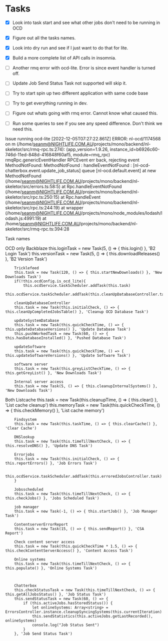 # Tasks

-   [x] Look into task start and see what other jobs don't need to be running in OCD
-   [x] Figure out all the tasks names.
-   [x] Look into dry run and see if I just want to do that for lite.
-   [x] Build a more complete list of API calls in insomnia.
- [ ] Another rmq error with ocd-lite. Error is since event handler is turned off.
-   [ ] Update Job Send Status Task not supported will skip it.
-   [ ] Try to start spin up two different application with same code base
-   [ ] Try to get everything running in dev.

-   [ ] Figure out whats going with rmq error. Cannot know what caused this.
-   [ ] Run some queries to see if you see any speed difference. Don't think we need this.


Issue running ocd-lite
[2022-12-05T07:27:22.861Z] ERROR: nl-ocd/1174568 on m (/home/seanm@NIGHTLIFE.COM.AU/projects/mono/backend/nl-skeletor/src/rmq-rpc.ts:274): (app_version=1.9.26, instance_id=b6926c60-746d-11ed-848d-416848f60af5, module=rmq_rpc)
    rmqRpc.genericEventHandler RPCEvent err back, rejecting event  MethodNotFound: MethodNotFound : handleEventNotFound : [nl-ocd-chatterbox.event.update_job_status] queue [nl-ocd.default.event]
        at new MethodNotFound (/home/seanm@NIGHTLIFE.COM.AU/projects/mono/backend/nl-skeletor/src/errors.ts:58:5)
        at Rpc.handleEventNotFound (/home/seanm@NIGHTLIFE.COM.AU/projects/mono/backend/nl-skeletor/src/rpc.ts:250:15)
        at Rpc.handleEvent (/home/seanm@NIGHTLIFE.COM.AU/projects/mono/backend/nl-skeletor/src/rpc.ts:244:19)
        at wrapper (/home/seanm@NIGHTLIFE.COM.AU/projects/mono/node_modules/lodash/lodash.js:4991:19)
        at /home/seanm@NIGHTLIFE.COM.AU/projects/mono/backend/nl-skeletor/src/rmq-rpc.ts:394:28


Task names

OCD only
Backblaze
this.loginTask = new Task(5, () => { this.login() }, 'B2 Login Task')
this.versionTask = new Task(5, () => { this.downloadReleases() }, 'B2 Version Task')

        Tricklefeed
        this.task = new Task(120, () => { this.startNewDownloads() }, 'New Downloads Task')
        if(!this.ocdConfig.is_ocd_lite){
            this.ocdService.taskScheduler.addTask(this.task)
            this.ocdService.taskScheduler.addTask(this.cleanUpDatabaseController.task)

        cleanUpDatabaseController
        this.task = new Task(this.initialCheck, () => { this.cleanUpCompletedJobsTable() }, 'Cleanup OCD Database Task')

        updateSystemDatabase
        this.task = new Task(this.quickCheckTime, () => { this.updateDatabaseVersions() }, 'Update Database Task')
        this.pushWorkedTask = new Task(60, () => { this.hasDatabaseInstalled() }, 'Pushed Database Task')

        updateSoftware
        this.task = new Task(this.quickCheckTime, () => { this.updateSoftwareVersions() }, 'Update Software Task')

        software server
        this.task = new Task(this.greyListCheckTime, () => { this.getGreyList() }, 'New Downloads Task')

        Internal server access
        this.task = new Task(5, () => { this.cleanupInternalSystems() }, 'New Downloads Task')

Both
Listcache
this.task = new Task(this.cleanupTime, () => { this.clear() }, 'List cache cleanup')
this.memoryTask = new Task(this.quickCheckTime, () => { this.checkMemory() }, 'List cache memory')

        Findsystem
        this.task = new Task(this.taskTime, () => { this.clearCache() }, 'Clear Cache')

        DNSlookup
        this.task = new Task(this.timeTillNextCheck, () => { this.resolveDNS() }, 'Update DNS Task')

        Errorjobs
        this.task = new Task(this.initialCheck, () => { this.reportErrors() }, 'Job Errors Task')

            this.ocdService.taskScheduler.addTask(this.erroredJobsController.task)
        }

        Jobsscheduled
        this.task = new Task(this.timeTillNextCheck, () => { this.checkJobs() }, 'Jobs Scheduled Task')

        job manager
        this.task = new Task(-1, () => { this.startJob() }, 'Job Manager Task')

        ContentserverErrorReport
        this.task = new Task(15, () => { this.sendReport() }, 'CSA Report')

        Check content server access
        this.task = new Task(this.quickCheckTime * 1.5, () => { this.checkContentServerAccess() }, 'Content Access Task')

        Online systems
        this.task = new Task(this.timeTillNextCheck, () => { this.populate() }, 'Online Systems Task')



        Chatterbox
        this.checkStatusTask = new Task(this.timeTillNextCheck, () => { this.getAllJobsStatus() }, 'Job Status Task')
        this.sendStatusTask = new Task(60, () => {
            if (this.activeJobs.hasStoredStatus()) {
                let onlineSystems: Array<string> =  ErrorsController.instance.cleanupSyncingSystems(this.currentIteration)
                this.sendStatistics(this.activeJobs.getLastRecorded(), onlineSystems)
                console.log("Job Status Sent")
            }
        }, 'Job Send Status Task')
